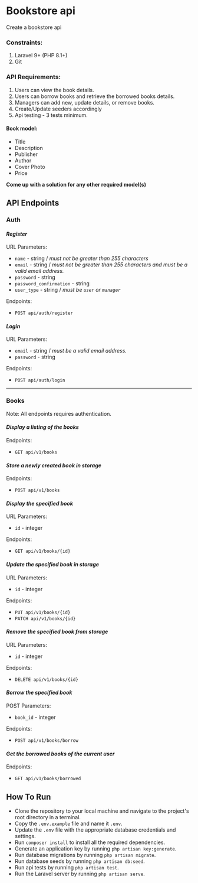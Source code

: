 # Bookstore api
Create a bookstore api 

### Constraints:
1. Laravel 9+ (PHP 8.1+)
2. Git

### API Requirements:
1. Users can view the book details.
2. Users can borrow books and retrieve the borrowed books details.
3. Managers can add new, update details, or remove books.
4. Create/Update seeders accordingly
5. Api testing - 3 tests minimum.

#### Book model:
- Title
- Description
- Publisher
- Author
- Cover Photo
- Price

**Come up with a solution for any other required model(s)**

## API Endpoints

### **Auth**

#### *Register*

URL Parameters:

- `name` - string / *must not be greater than 255 characters*
- `email` - string / *must not be greater than 255 characters and must be a valid email address.*
- `password` - string  
- `password_confirmation` - string  
- `user_type` - string  / *must be `user` or `manager`*

Endpoints:

- `POST api/auth/register`

#### *Login*

URL Parameters:

- `email` - string / *must be a valid email address.*
- `password` - string  

Endpoints:

- `POST api/auth/login`

---

### **Books**

Note: All endpoints requires authentication.

#### *Display a listing of the books*

Endpoints:

- `GET api/v1/books`

#### *Store a newly created book in storage*

Endpoints:

- `POST api/v1/books`

#### *Display the specified book*

URL Parameters:

- `id` - integer 

Endpoints:

- `GET api/v1/books/{id}`

#### *Update the specified book in storage*

URL Parameters:

- `id` - integer  

Endpoints:

- `PUT api/v1/books/{id}`
- `PATCH api/v1/books/{id}`

#### *Remove the specified book from storage*

URL Parameters:

- `id` - integer 

Endpoints:

- `DELETE api/v1/books/{id}`

#### *Borrow the specified book*

POST Parameters:

- `book_id` - integer  

Endpoints:

- `POST api/v1/books/borrow`

#### *Get the borrowed books of the current user*

Endpoints:

- `GET api/v1/books/borrowed`

## How To Run

- Clone the repository to your local machine and navigate to the project's root directory in a terminal.
- Copy the `.env.example` file and name it `.env`.
- Update the `.env` file with the appropriate database credentials and settings.
- Run `composer install` to install all the required dependencies.
- Generate an application key by running `php artisan key:generate`.
- Run database migrations by running `php artisan migrate`.
- Run database seeds by running `php artisan db:seed`.
- Run api tests by running `php artisan test`.
- Run the Laravel server by running `php artisan serve`.
